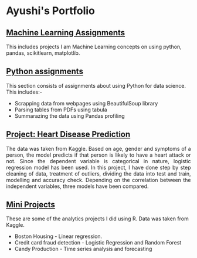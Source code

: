 # Ayushi's Portfolio

## [Machine Learning Assignments](https://github.com/w1ndwatcher/mlpractice)
This includes projects I am Machine Learning concepts on using python, pandas, scikitlearn, matplotlib.
 
## [Python assignments](https://github.com/w1nterb1rd/Python-Assignments) <br>
This section consists of assignments about using Python for data science. This includes:-
 * Scrapping data from webpages using BeautifulSoup library
 * Parsing tables from PDFs using tabula
 * Summarazing the data using Pandas profiling

## [Project: Heart Disease Prediction](https://github.com/w1nterb1rd/Heart-Disease-Prediction)
<p align=justify>The data was taken from Kaggle. Based on age, gender and symptoms of a person, the model predicts if that person is likely to have a heart attack or not. Since the dependent variable is categorical in nature, logistic regression model has been used. In this project, I have done step by step cleaning of data, treatment of outliers, dividing the data into test and train, modelling and accuracy check. Depending on the correlation between the independent variables, three models have been compared.</p>

## [Mini Projects](https://github.com/w1nterb1rd/Mini-Projects)

 These are some of the analytics projects I did using R. Data was taken from Kaggle.
 
 * Boston Housing - Linear regression.
 * Credit card fraud detection - Logistic Regression and Random Forest
 * Candy Production -  Time series analysis and forecasting
